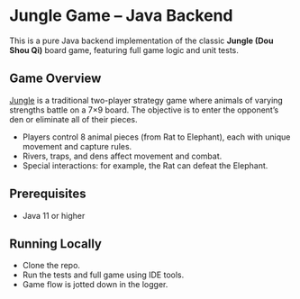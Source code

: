# Jungle Game – Java Backend

This is a pure Java backend implementation of the classic **Jungle (Dou Shou Qi)** board game, featuring full game logic and unit tests.

## Game Overview

[Jungle](https://en.wikipedia.org/wiki/Jungle_(board_game)) is a traditional two-player strategy game where animals of varying strengths battle on a 7×9 board. The objective is to enter the opponent’s den or eliminate all of their pieces.

- Players control 8 animal pieces (from Rat to Elephant), each with unique movement and capture rules.
- Rivers, traps, and dens affect movement and combat.
- Special interactions: for example, the Rat can defeat the Elephant.

## Prerequisites
- Java 11 or higher

## Running Locally
- Clone the repo.
- Run the tests and full game using IDE tools.
- Game flow is jotted down in the logger.


